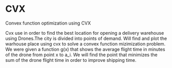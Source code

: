 # CVX
Convex function optimization using CVX

Cvx use in order to find the best location for opening a delivery warehouse using Drones.The city is divided into points of demand.
Will find and plot the warhouse place using cvx to solve a convex function mizimization problem.
We were given a function g(x) that shows the average flight time in minutes of the drone from point x to a_i.
We will find the point that minimizes the sum of the drone flight time in order to improve shipping time.
